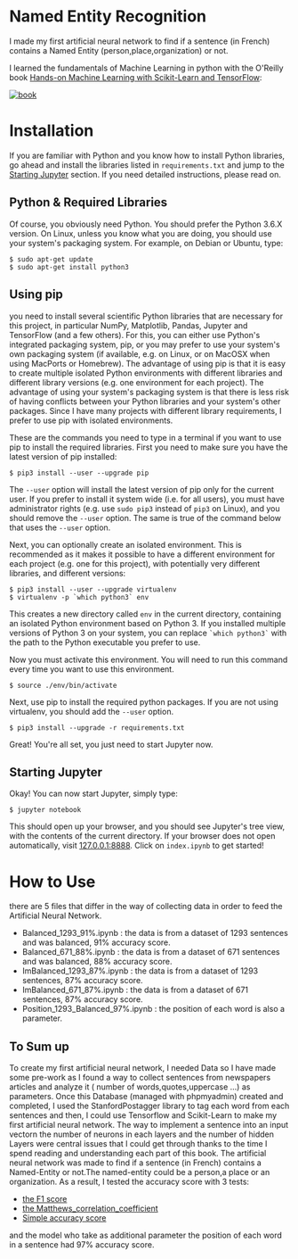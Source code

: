 Named Entity Recognition
==========================

I made my first artificial neural network to find if a sentence (in French) contains a Named Entity (person,place,organization) or not. 

I learned the fundamentals of Machine Learning in python with the O'Reilly book [Hands-on Machine Learning with Scikit-Learn and TensorFlow](https://www.lpsm.paris/pageperso/has/source/Hand-on-ML.pdf):

[![book](http://akamaicovers.oreilly.com/images/0636920052289/cat.gif)](https://www.lpsm.paris/pageperso/has/source/Hand-on-ML.pdf)


# Installation
If you are familiar with Python and you know how to install Python libraries, go ahead and install the libraries listed in `requirements.txt` and jump to the [Starting Jupyter](#starting-jupyter) section. If you need detailed instructions, please read on.

## Python & Required Libraries
Of course, you obviously need Python. You should prefer the Python 3.6.X version.
On Linux, unless you know what you are doing, you should use your system's packaging system. For example, on Debian or Ubuntu, type:

    $ sudo apt-get update
    $ sudo apt-get install python3

## Using pip 
you need to install several scientific Python libraries that are necessary for this project, in particular NumPy, Matplotlib, Pandas, Jupyter and TensorFlow (and a few others). For this, you can either use Python's integrated packaging system, pip, or you may prefer to use your system's own packaging system (if available, e.g. on Linux, or on MacOSX when using MacPorts or Homebrew). The advantage of using pip is that it is easy to create multiple isolated Python environments with different libraries and different library versions (e.g. one environment for each project). The advantage of using your system's packaging system is that there is less risk of having conflicts between your Python libraries and your system's other packages. Since I have many projects with different library requirements, I prefer to use pip with isolated environments. 

These are the commands you need to type in a terminal if you want to use pip to install the required libraries.
First you need to make sure you have the latest version of pip installed:

    $ pip3 install --user --upgrade pip

The `--user` option will install the latest version of pip only for the current user. If you prefer to install it system wide (i.e. for all users), you must have administrator rights (e.g. use `sudo pip3` instead of `pip3` on Linux), and you should remove the `--user` option. The same is true of the command below that uses the `--user` option.

Next, you can optionally create an isolated environment. This is recommended as it makes it possible to have a different environment for each project (e.g. one for this project), with potentially very different libraries, and different versions:

    $ pip3 install --user --upgrade virtualenv
    $ virtualenv -p `which python3` env

This creates a new directory called `env` in the current directory, containing an isolated Python environment based on Python 3. If you installed multiple versions of Python 3 on your system, you can replace `` `which python3` `` with the path to the Python executable you prefer to use.

Now you must activate this environment. You will need to run this command every time you want to use this environment.

    $ source ./env/bin/activate

Next, use pip to install the required python packages. If you are not using virtualenv, you should add the `--user` option.

    $ pip3 install --upgrade -r requirements.txt

Great! You're all set, you just need to start Jupyter now.

## Starting Jupyter
Okay! You can now start Jupyter, simply type:

    $ jupyter notebook

This should open up your browser, and you should see Jupyter's tree view, with the contents of the current directory. If your browser does not open automatically, visit [127.0.0.1:8888](http://127.0.0.1:8888/tree). Click on `index.ipynb` to get started!

# How to Use 
there are 5 files that differ in the way of collecting data in order to feed the Artificial Neural Network.
* Balanced_1293_91%.ipynb : the data is from a dataset of 1293 sentences and was balanced, 91% accuracy score.
* Balanced_671_88%.ipynb : the data is from a dataset of 671 sentences and was balanced, 88% accuracy score.
* ImBalanced_1293_87%.ipynb :  the data is from a dataset of 1293 sentences, 87% accuracy score.
* ImBalanced_671_87%.ipynb :  the data is from a dataset of 671 sentences, 87% accuracy score.
* Position_1293_Balanced_97%.ipynb : the position of each word is also a parameter.

## To Sum up 
To create my first artificial neural network, I needed Data so I have made some pre-work as I found a way to collect sentences from newspapers articles and analyze it ( number of words,quotes,uppercase ...) as parameters.
Once this Database (managed with phpmyadmin) created and completed, I used the StanfordPostagger library to tag each word from each sentences and then, I could use Tensorflow and Scikit-Learn to make my first artificial neural network.
The way to implement a sentence into an input vectorn the number of neurons in each layers and the number of hidden Layers were central issues that I could get through thanks to the time I spend reading and understanding each part of this book.
The artificial neural network was made to find if a sentence (in French) contains a Named-Entity or not.The named-entity could be a person,a place or an organization.
As a result, I tested the accuracy score with 3 tests: 
* [the F1 score](https://en.wikipedia.org/wiki/F1_score) 
* [the Matthews_correlation_coefficient](https://en.wikipedia.org/wiki/Matthews_correlation_coefficient)
* [Simple accuracy score](https://scikit-learn.org/stable/modules/generated/sklearn.metrics.accuracy_score.html)


and the model who take as additional parameter the position of each word in a sentence had 97% accuracy score.
